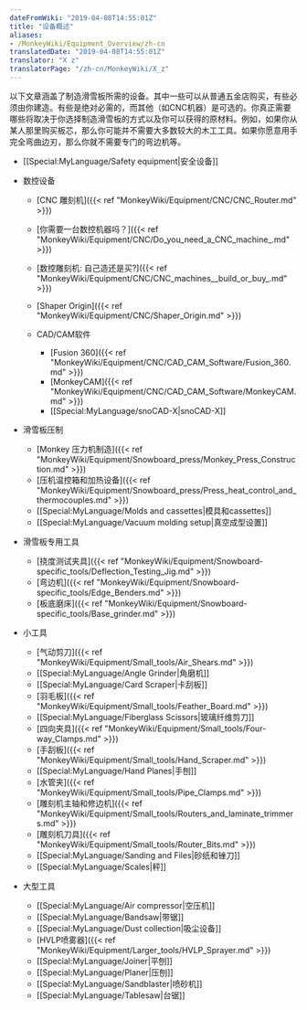 ```yaml
---
dateFromWiki: "2019-04-08T14:55:01Z"
title: "设备概述"
aliases:
- /MonkeyWiki/Equipment_Overview/zh-cn
translatedDate: "2019-04-08T14:55:01Z"
translator: "X z"
translatorPage: "/zh-cn/MonkeyWiki/X_z"
---
```

以下文章涵盖了制造滑雪板所需的设备。其中一些可以从普通五金店购买，有些必须由你建造。有些是绝对必需的，而其他（如CNC机器）是可选的。你真正需要哪些将取决于你选择制造滑雪板的方式以及你可以获得的原材料。例如，如果你从某人那里购买板芯，那么你可能并不需要大多数较大的木工工具。如果你愿意用手完全弯曲边刃，那么你就不需要专门的弯边机等。

- [[Special:MyLanguage/Safety equipment|安全设备]]

- 数控设备
  - [CNC 雕刻机]({{< ref "MonkeyWiki/Equipment/CNC/CNC_Router.md" >}})
  - [你需要一台数控机器吗？]({{< ref "MonkeyWiki/Equipment/CNC/Do_you_need_a_CNC_machine_.md" >}})
  - [数控雕刻机: 自己造还是买?]({{< ref "MonkeyWiki/Equipment/CNC/CNC_machines__build_or_buy_.md" >}})
  - [Shaper Origin]({{< ref "MonkeyWiki/Equipment/CNC/Shaper_Origin.md" >}})

  - CAD/CAM软件
    - [Fusion 360]({{< ref "MonkeyWiki/Equipment/CNC/CAD_CAM_Software/Fusion_360.md" >}})
    - [MonkeyCAM]({{< ref "MonkeyWiki/Equipment/CNC/CAD_CAM_Software/MonkeyCAM.md" >}})
    - [[Special:MyLanguage/snoCAD-X|snoCAD-X]]

- 滑雪板压制
  - [Monkey 压力机制造]({{< ref "MonkeyWiki/Equipment/Snowboard_press/Monkey_Press_Construction.md" >}})
  - [压机温控箱和加热设备]({{< ref "MonkeyWiki/Equipment/Snowboard_press/Press_heat_control_and_thermocouples.md" >}})
  - [[Special:MyLanguage/Molds and cassettes|模具和cassettes]]
  - [[Special:MyLanguage/Vacuum molding setup|真空成型设置]]

- 滑雪板专用工具
  - [挠度测试夹具]({{< ref "MonkeyWiki/Equipment/Snowboard-specific_tools/Deflection_Testing_Jig.md" >}})
  - [弯边机]({{< ref "MonkeyWiki/Equipment/Snowboard-specific_tools/Edge_Benders.md" >}})
  - [板底磨床]({{< ref "MonkeyWiki/Equipment/Snowboard-specific_tools/Base_grinder.md" >}})

- 小工具
  - [气动剪刀]({{< ref "MonkeyWiki/Equipment/Small_tools/Air_Shears.md" >}})
  - [[Special:MyLanguage/Angle Grinder|角磨机]]
  - [[Special:MyLanguage/Card Scraper|卡刮板]]
  - [羽毛板]({{< ref "MonkeyWiki/Equipment/Small_tools/Feather_Board.md" >}})
  - [[Special:MyLanguage/Fiberglass Scissors|玻璃纤维剪刀]]
  - [四向夹具]({{< ref "MonkeyWiki/Equipment/Small_tools/Four-way_Clamps.md" >}})
  - [手刮板]({{< ref "MonkeyWiki/Equipment/Small_tools/Hand_Scraper.md" >}})
  - [[Special:MyLanguage/Hand Planes|手刨]]
  - [水管夹]({{< ref "MonkeyWiki/Equipment/Small_tools/Pipe_Clamps.md" >}})
  - [雕刻机主轴和修边机]({{< ref "MonkeyWiki/Equipment/Small_tools/Routers_and_laminate_trimmers.md" >}})
  - [雕刻机刀具]({{< ref "MonkeyWiki/Equipment/Small_tools/Router_Bits.md" >}})
  - [[Special:MyLanguage/Sanding and Files|砂纸和锉刀]]
  - [[Special:MyLanguage/Scales|秤]]

- 大型工具
  - [[Special:MyLanguage/Air compressor|空压机]]
  - [[Special:MyLanguage/Bandsaw|带锯]]
  - [[Special:MyLanguage/Dust collection|吸尘设备]]
  - [HVLP喷雾器]({{< ref "MonkeyWiki/Equipment/Larger_tools/HVLP_Sprayer.md" >}})
  - [[Special:MyLanguage/Joiner|平刨]]
  - [[Special:MyLanguage/Planer|压刨]]
  - [[Special:MyLanguage/Sandblaster|喷砂机]]
  - [[Special:MyLanguage/Tablesaw|台锯]]

